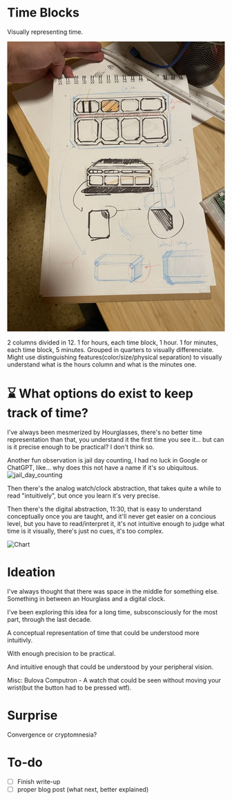 # Time Blocks
 Visually representing time.

![alt text](https://github.com/adriangalilea/time-blocks/blob/main/desk_sketch.jpg?raw=true)

2 columns divided in 12.
1 for hours, each time block, 1 hour.
1 for minutes, each time block, 5 minutes.
Grouped in quarters to visually differenciate.
Might use distinguishing features(color/size/physical separation) to visually understand what is the hours column and what is the minutes one.

# ⌛ What options do exist to keep track of time?
I've always been mesmerized by Hourglasses, there's no better time representation than that, you understand it the first time you see it... but can is it precise enough to be practical? I don't think so.

Another fun observation is jail day counting, I had no luck in Google or ChatGPT, like... why does this not have a name if it's so ubiquitous.
![jail_day_counting](https://github.com/adriangalilea/time-blocks/assets/90320947/77003274-e8c3-4afa-aa77-1b4cd8be4eda)


Then there's the analog watch/clock abstraction, that takes quite a while to read "intuitively", but once you learn it's very precise.

Then there's the digital abstraction, 11:30, that is easy to understand conceptually once you are taught, and it'll never get easier on a concious level, but you have to read/interpret it, it's not intuitive enough to judge what time is it visually, there's just no cues, it's too complex.

<img width="1658" alt="Chart" src="https://github.com/adriangalilea/time-blocks/assets/90320947/4c9abec7-5b8d-48de-9d54-a4e37711eef1">

# Ideation
I've always thought that there was space in the middle for something else. Something in between an Hourglass and a digital clock.

I've been exploring this idea for a long time, subsconsciously for the most part, through the last decade.

A conceptual representation of time that could be understood more intuitivly.

With enough precision to be practical.

And intuitive enough that could be understood by your peripheral vision.

Misc:
Bulova Computron - A watch that could be seen without moving your wrist(but the button had to be pressed wtf).

# Surprise
Convergence or cryptomnesia?

# To-do
- [ ] Finish write-up
- [ ] proper blog post (what next, better explained)
